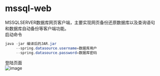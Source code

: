 # mssql-web
MSSQLSERVER数据库网页客户端，主要实现网页备份还原数据库以及查询语句和数据库自动备份等客户端功能。
<br>
启动命令
<br>
```java 
java -jar 编译后的JAR.jar
     --spring.datasource.username=数据库用户
     --spring.datasource.password=数据库密码
```
登陆页面<br>
![image](https://github.com/kkillala/mssql-web/tree/master/src/main/resources/static/inspinia/img/readme/img-login-page.jpg)
